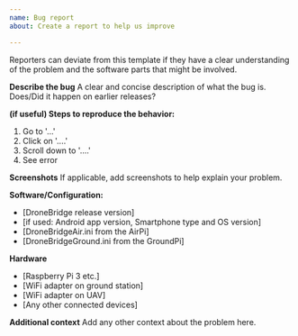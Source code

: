 ```yaml
---
name: Bug report
about: Create a report to help us improve

---
```


Reporters can deviate from this template if they have a clear understanding of the problem and the software parts that might be involved.

**Describe the bug**
A clear and concise description of what the bug is. Does/Did it happen on earlier releases?

**(if useful) Steps to reproduce the behavior:**
1. Go to '...'
2. Click on '....'
3. Scroll down to '....'
4. See error

**Screenshots**
If applicable, add screenshots to help explain your problem.

**Software/Configuration:**
 - [DroneBridge release version]
 - [if used: Android app version, Smartphone type and OS version]
 - [DroneBridgeAir.ini from the AirPi]
 - [DroneBridgeGround.ini from the GroundPi]

**Hardware**
 - [Raspberry Pi 3 etc.]
 - [WiFi adapter on ground station]
 - [WiFi adapter on UAV]
 - [Any other connected devices]

**Additional context**
Add any other context about the problem here.
